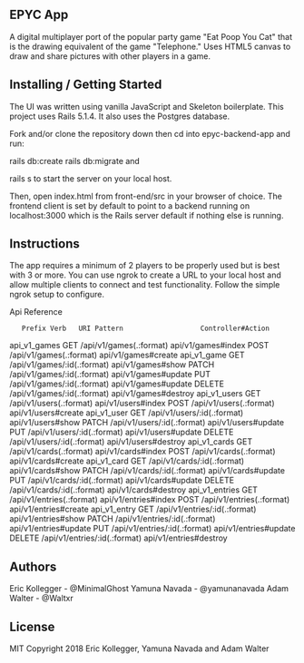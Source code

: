 ## EPYC App
A digital multiplayer port of the popular party game "Eat Poop You Cat" that is the drawing equivalent of the game "Telephone." Uses HTML5 canvas to draw and share pictures with other players in a game.

## Installing / Getting Started
The UI was written using vanilla JavaScript and Skeleton boilerplate. This project uses Rails 5.1.4. It also uses the Postgres database.

Fork and/or clone the repository down then cd into epyc-backend-app and run:

rails db:create
rails db:migrate
and

rails s
to start the server on your local host.

Then, open index.html from front-end/src in your browser of choice. The frontend client is set by default to point to a backend running on localhost:3000 which is the Rails server default if nothing else is running.

## Instructions

The app requires a minimum of 2 players to be properly used but is best with 3 or more. You can use ngrok to create a URL to your local host and allow multiple clients to connect and test functionality. Follow the simple ngrok setup to configure.

Api Reference

       Prefix Verb   URI Pattern                   Controller#Action
  api_v1_games GET    /api/v1/games(.:format)       api/v1/games#index
               POST   /api/v1/games(.:format)       api/v1/games#create
   api_v1_game GET    /api/v1/games/:id(.:format)   api/v1/games#show
               PATCH  /api/v1/games/:id(.:format)   api/v1/games#update
               PUT    /api/v1/games/:id(.:format)   api/v1/games#update
               DELETE /api/v1/games/:id(.:format)   api/v1/games#destroy
  api_v1_users GET    /api/v1/users(.:format)       api/v1/users#index
               POST   /api/v1/users(.:format)       api/v1/users#create
   api_v1_user GET    /api/v1/users/:id(.:format)   api/v1/users#show
               PATCH  /api/v1/users/:id(.:format)   api/v1/users#update
               PUT    /api/v1/users/:id(.:format)   api/v1/users#update
               DELETE /api/v1/users/:id(.:format)   api/v1/users#destroy
  api_v1_cards GET    /api/v1/cards(.:format)       api/v1/cards#index
               POST   /api/v1/cards(.:format)       api/v1/cards#create
   api_v1_card GET    /api/v1/cards/:id(.:format)   api/v1/cards#show
               PATCH  /api/v1/cards/:id(.:format)   api/v1/cards#update
               PUT    /api/v1/cards/:id(.:format)   api/v1/cards#update
               DELETE /api/v1/cards/:id(.:format)   api/v1/cards#destroy
api_v1_entries GET    /api/v1/entries(.:format)     api/v1/entries#index
               POST   /api/v1/entries(.:format)     api/v1/entries#create
  api_v1_entry GET    /api/v1/entries/:id(.:format) api/v1/entries#show
               PATCH  /api/v1/entries/:id(.:format) api/v1/entries#update
               PUT    /api/v1/entries/:id(.:format) api/v1/entries#update
               DELETE /api/v1/entries/:id(.:format) api/v1/entries#destroy



## Authors
Eric Kollegger - @MinimalGhost
Yamuna Navada - @yamunanavada
Adam Walter - @Waltxr


## License
MIT Copyright 2018 Eric Kollegger, Yamuna Navada and Adam Walter
